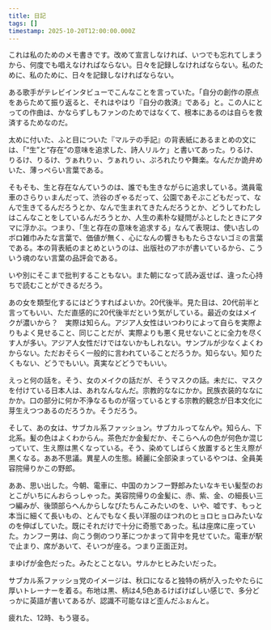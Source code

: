 ```yaml
---
title: 日記
tags: []
timestamp: 2025-10-20T12:00:00.000Z
---
```

これは私のためのメモ書きです。改めて宣言しなければ、いつでも忘れてしまうから、何度でも唱えなければならない。日々を記録しなければならない。私のために、私のために、日々を記録しなければならない。

ある歌手がテレビインタビューでこんなことを言っていた。「自分の創作の原点をあらためて振り返ると、それはやはり『自分の救済』である」と。この人にとっての作曲は、かならずしもファンのためではなくて、根本にあるのは自らを救済するためなのだ。

太めに付いた、ふと目についた『マルテの手記』の背表紙にあるまとめの文には、「“生”と“存在”の意味を追求した、詩人リルケ」と書いてあった。りるけ、りるけ、りるけ、ゔぁれりぃ、ゔぁれりぃ、ぷろれたりや舞楽。なんだか詭弁めいた、薄っぺらい言葉である。

そもそも、生と存在なんていうのは、誰でも生きながらに追求している。満員電車のさらりぃまんだって、渋谷のぎゃるだって、公園であそぶこどもだって、なんで生きてるんだろうとか、なんで生まれてきたんだろうとか、どうしてわたしはこんなことをしているんだろうとか、人生の素朴な疑問がふとしたときにアタマに浮かぶ。つまり、「生と存在の意味を追求する」なんて表現は、使い古しのボロ雑巾みたな言葉で、価値が無く、心になんの響きももたらさないゴミの言葉である。本の背表紙のまとめというのは、出版社のアホが書いているから、こういう魂のない言葉の品評会である。

いや別にそこまで批判することもない。また朝になって読み返せば、違った心持ちで読むことができるだろう。

あの女を類型化するにはどうすればよいか。20代後半。見た目は、20代前半と言ってもいい、ただ直感的に20代後半だという気がしている。最近の女はメイクが濃いから？　実際は知らん。アジア人女性はいつわりによって自らを実際よりもよく見せること、同じことだが、実際よりも悪く見せないことに全力を尽くす人が多い。アジア人女性だけではないかもしれない。サンプルが少なくよくわからない。ただおそらく一般的に言われていることだろうか。知らない。知りたくもない、どうでもいい。真実などどうでもいい。

えっと何の話を。そう、女のメイクの話だが、そうマスクの話。未だに、マスクを付けている日本人は、あれなんなんだ。宗教的ななにかか。民族衣装的ななにかか。口の部分に何か不浄なるものが宿っているとする宗教的観念が日本文化に芽生えつつあるのだろうか。そうだろう。

そして、あの女は、サブカル系ファッション。サブカルってなんや。知らん、下北系。髪の色はよくわからん。茶色だか金髪だか、そこらへんの色が何色か混じっていて、生え際は黒くなっている。そう、染めてしばらく放置すると生え際が黒くなる。ああ不思議。異星人の生態。綺麗に全部染まっているやつは、全員美容院帰りかこの野郎。

ああ、思い出した。今朝、電車に、中国のカンフー野郎みたいなキモい髪型のおとこがいちにんおらっしゃった。美容院帰りの金髪に、赤、紫、金、の細長い三つ編みが、後頭部らへんからしなびたちんこみたいのを、いや、嘘です、もっと本当に細くて長いもの、とんでもなく長い洋服のほつれのヒョロヒョロみたいなのを伸ばしていた。既にそれだけで十分に奇態であった。私は座席に座っていた。カンフー男は、向こう側のつり革につかまって背中を見せていた。電車が駅で止まり、席があいて、そいつが座る。つまり正面正対。

まゆげが金色だった。みたとことない。サルかヒヒみたいだった。

サブカル系ファッショ党のイメージは、秋口になると独特の柄が入ったやたらに厚いトレーナーを着る。布地は黒、柄は4,5色あるけばけばしい感じで、多分どっかに英語が書いてあるが、認識不可能なほど歪んだふぉんと。

疲れた、12時、もう寝る。
